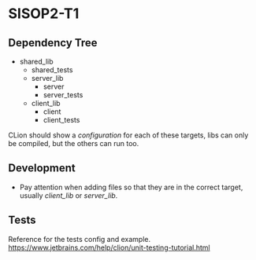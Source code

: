 # SISOP2-T1

## Dependency Tree

- shared_lib
  - shared_tests
  - server_lib
    - server
    - server_tests
  - client_lib
    - client
    - client_tests

CLion should show a _configuration_ for each of these targets, libs can only be compiled, but the others can run too. 

## Development

- Pay attention when adding files so that they are in the correct target, usually _client_lib_ or _server_lib_.

## Tests

Reference for the tests config and example.
https://www.jetbrains.com/help/clion/unit-testing-tutorial.html
